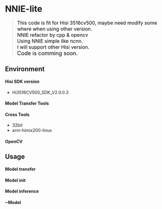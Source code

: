 # NNIE-lite

>  <font color="#000000" size="3">This code is fit for Hisi 3516cv500, maybe need modify some where when using other version.</font>
> </br>
> <font color="#000000" size="3">NNIE refactor by cpp &amp; opencv</font>
> </br>
> <font color="#000000" size="3">Using NNIE simple like ncnn.</font>
> </br>
> <font color="#000000" size="3">I will support other Hisi version.</font>
> </br> 
> <font color="#000000" size="4">Code is comming soon.</font>



## Environment

#### Hisi SDK version

- Hi3516CV500_SDK_V2.0.0.3

#### Model Transfer Tools

#### Cross Tools

- 32bit
- arm-himix200-linux

#### OpenCV


## Usage

#### Model transfer

#### Model init

#### Model inference

#### ~Model 

